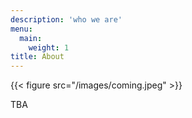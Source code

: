 ```yaml
---
description: 'who we are'
menu:
  main:
    weight: 1
title: About
---
```

{{< figure src="/images/coming.jpeg" >}}

TBA
